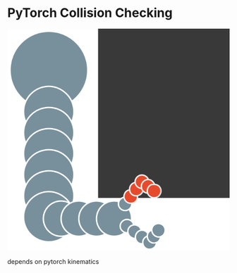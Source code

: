 # PyTorch Collision Checking

![logo](pytorch_collision_checking_logo.png)

depends on pytorch kinematics

